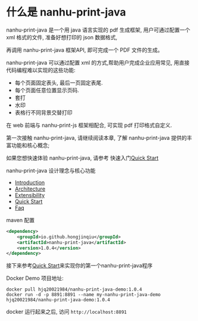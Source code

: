 # 什么是 nanhu-print-java
nanhu-print-java 是一个用 java 语言实现的 pdf 生成框架, 用户可通过配置一个 xml 格式的文件, 准备好想打印的 json 数据格式, 

再调用 nanhu-print-java 框架API, 即可完成一个 PDF 文件的生成。

nanhu-print-java 可以通过配置 xml 的方式,帮助用户完成企业应用常见, 用直接代码编程难以实现的这些功能:

- 每个页面固定表头, 最后一页固定表尾.
- 每个页面任意位置显示页码.
- 套打
- 水印
- 表格行不同背景交替打印

在 web 前端与 nanhu-print-js 框架相配合, 可实现 pdf 打印格式自定义.

第一次接触 nanhu-print-java, 请继续阅读本章, 了解 nanhu-print-java 提供的丰富功能和核心概念;

如果您想快速体验 nanhu-print-java, 请参考 快速入门[Quick Start](document/quick_start-zh_CN.md)

nanhu-print-java 设计理念与核心功能

- [Introduction](document/introduction-zh_CN.md)
- [Architecture](document/architecture-zh_CN.md)
- [Extensibility](document/extensibility-zh_CN.md)
- [Quick Start](document/quick_start-zh_CN.md)
- [Faq](document/faq-zh_CN.md)

maven 配置

```xml
<dependency>
    <groupId>io.github.hongjinqiu</groupId>
    <artifactId>nanhu-print-java</artifactId>
    <version>1.0.4</version>
</dependency>
```

接下来参考[Quick Start](document/quick_start-zh_CN.md)来实现你的第一个nanhu-print-java程序

Docker Demo 项目地址:

```
docker pull hjq20021984/nanhu-print-java-demo:1.0.4
docker run -d -p 8891:8891 --name my-nanhu-print-java-demo hjq20021984/nanhu-print-java-demo:1.0.4
```

docker 运行起来之后, 访问 `http://localhost:8891`
